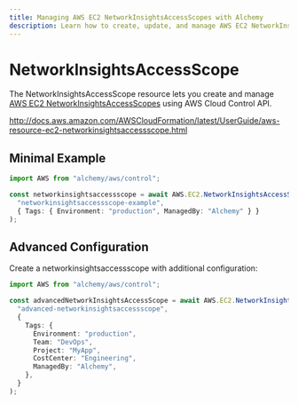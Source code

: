 ```yaml
---
title: Managing AWS EC2 NetworkInsightsAccessScopes with Alchemy
description: Learn how to create, update, and manage AWS EC2 NetworkInsightsAccessScopes using Alchemy Cloud Control.
---
```


# NetworkInsightsAccessScope

The NetworkInsightsAccessScope resource lets you create and manage [AWS EC2 NetworkInsightsAccessScopes](https://docs.aws.amazon.com/ec2/latest/userguide/) using AWS Cloud Control API.

http://docs.aws.amazon.com/AWSCloudFormation/latest/UserGuide/aws-resource-ec2-networkinsightsaccessscope.html

## Minimal Example

```ts
import AWS from "alchemy/aws/control";

const networkinsightsaccessscope = await AWS.EC2.NetworkInsightsAccessScope(
  "networkinsightsaccessscope-example",
  { Tags: { Environment: "production", ManagedBy: "Alchemy" } }
);
```

## Advanced Configuration

Create a networkinsightsaccessscope with additional configuration:

```ts
import AWS from "alchemy/aws/control";

const advancedNetworkInsightsAccessScope = await AWS.EC2.NetworkInsightsAccessScope(
  "advanced-networkinsightsaccessscope",
  {
    Tags: {
      Environment: "production",
      Team: "DevOps",
      Project: "MyApp",
      CostCenter: "Engineering",
      ManagedBy: "Alchemy",
    },
  }
);
```

